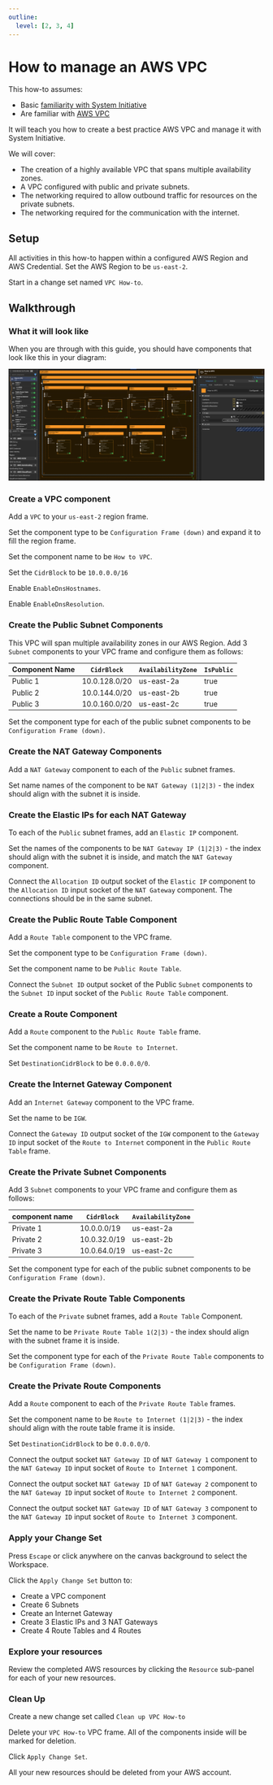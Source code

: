 ```yaml
---
outline:
  level: [2, 3, 4]
---
```


# How to manage an AWS VPC

This how-to assumes:

- Basic [familiarity with System Initiative](../tutorials/getting-started)
- Are familiar with [AWS VPC](https://docs.aws.amazon.com/vpc/)

It will teach you how to create a best practice AWS VPC and manage it with
System Initiative.

We will cover:

- The creation of a highly available VPC that spans multiple availability zones.
- A VPC configured with public and private subnets.
- The networking required to allow outbound traffic for resources on the private
  subnets.
- The networking required for the communication with the internet.

## Setup

All activities in this how-to happen within a configured AWS Region and AWS
Credential. Set the AWS Region to be `us-east-2`.

Start in a change set named `VPC How-to`.

## Walkthrough

### What it will look like

When you are through with this guide, you should have components that look like
this in your diagram:

![AWS VPC Diagram](./aws-vpc-howto-complete.png)

### Create a VPC component

Add a `VPC` to your `us-east-2` region frame.

Set the component type to be `Configuration Frame (down)` and expand it to fill
the region frame.

Set the component name to be `How to VPC`.

Set the `CidrBlock` to be  `10.0.0.0/16`

Enable `EnableDnsHostnames`.

Enable `EnableDnsResolution`.

### Create the Public Subnet Components

This VPC will span multiple availability zones in our AWS Region. Add 3 `Subnet`
components to your VPC frame and configure them as follows:

| Component Name | `CidrBlock`   | `AvailabilityZone` | `IsPublic`  |
| -------------- | ------------- | ------------------ | ----------- |
| Public 1       | 10.0.128.0/20 | us-east-2a         | true        |
| Public 2       | 10.0.144.0/20 | us-east-2b         | true        |
| Public 3       | 10.0.160.0/20 | us-east-2c         | true        |

Set the component type for each of the public subnet components to be
`Configuration Frame (down)`.

### Create the NAT Gateway Components

Add a `NAT Gateway` component to each of the `Public` subnet frames.

Set name names of the component to be `NAT Gateway (1|2|3)` - the index should
align with the subnet it is inside.

### Create the Elastic IPs for each NAT Gateway

To each of the `Public` subnet frames, add an `Elastic IP` component.

Set the names of the components to be `NAT Gateway IP (1|2|3)` - the index
should align with the subnet it is inside, and match the `NAT Gateway` component.

Connect the `Allocation ID` output socket of the `Elastic IP` component to the
`Allocation ID` input socket of the `NAT Gateway` component. The connections
should be in the same subnet.

### Create the Public Route Table Component

Add a `Route Table` component to the VPC frame.

Set the component type to be `Configuration Frame (down)`.

Set the component name to be `Public Route Table`.

Connect the `Subnet ID` output socket of the Public `Subnet` components to the
`Subnet ID` input socket of the `Public Route Table` component.

### Create a Route Component

Add a `Route` component to the `Public Route Table` frame.

Set the component name to be `Route to Internet`.

Set `DestinationCidrBlock` to be `0.0.0.0/0`.

### Create the Internet Gateway Component

Add an `Internet Gateway` component to the VPC frame.

Set the name to be `IGW`.

Connect the `Gateway ID` output socket of the `IGW` component to the
`Gateway ID` input socket of the `Route to Internet` component in the
`Public Route Table` frame.

### Create the Private Subnet Components

Add 3 `Subnet` components to your VPC frame and configure them as follows:

| component name | `CidrBlock`  | `AvailabilityZone` |
| -------------- | ------------ | ------------------ |
| Private 1      | 10.0.0.0/19  | us-east-2a         |
| Private 2      | 10.0.32.0/19 | us-east-2b         |
| Private 3      | 10.0.64.0/19 | us-east-2c         |

Set the component type for each of the public subnet components to be
`Configuration Frame (down)`.

### Create the Private Route Table Components

To each of the `Private` subnet frames, add a `Route Table` Component.

Set the name to be `Private Route Table 1(2|3)` - the index should align with
the subnet frame it is inside.

Set the component type for each of the `Private Route Table` components to be
`Configuration Frame (down)`.

### Create the Private Route Components

Add a `Route` component to each of the `Private Route Table` frames.

Set the component name to be `Route to Internet (1|2|3)` - the index should
align with the route table frame it is inside.

Set `DestinationCidrBlock` to be `0.0.0.0/0`.

Connect the output socket `NAT Gateway ID` of `NAT Gateway 1` component to the
`NAT Gateway ID` input socket of `Route to Internet 1` component.

Connect the output socket `NAT Gateway ID` of `NAT Gateway 2` component to the
`NAT Gateway ID` input socket of `Route to Internet 2` component.

Connect the output socket `NAT Gateway ID` of `NAT Gateway 3` component to the
`NAT Gateway ID` input socket of `Route to Internet 3` component.

### Apply your Change Set

Press `Escape` or click anywhere on the canvas background to select the
Workspace.

Click the `Apply Change Set` button to:

- Create a VPC component
- Create 6 Subnets
- Create an Internet Gateway
- Create 3 Elastic IPs and 3 NAT Gateways
- Create 4 Route Tables and 4 Routes

### Explore your resources

Review the completed AWS resources by clicking the `Resource` sub-panel for each
of your new resources.

### Clean Up

Create a new change set called `Clean up VPC How-to`

Delete your `VPC How-to` VPC frame. All of the components inside will be marked
for deletion.

Click `Apply Change Set`.

All your new resources should be deleted from your AWS account.
